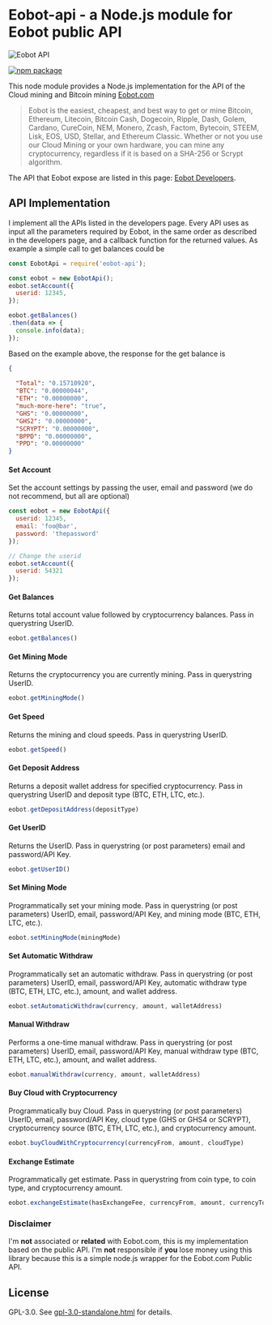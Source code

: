 # Eobot-api - a Node.js module for Eobot public API

![Eobot API](https://www.eobot.com/eobotlogo.png "Eobot.com")

[![npm package](https://nodei.co/npm/eobot-api.png?downloads=true&downloadRank=true&stars=true)](https://nodei.co/npm/eobot-api/)

This node module provides a Node.js implementation for the API of the Cloud mining and Bitcoin mining [Eobot.com](https://www.eobot.com/)
> Eobot is the easiest, cheapest, and best way to get or mine Bitcoin, Ethereum, Litecoin, Bitcoin Cash, Dogecoin, Ripple, Dash, Golem, Cardano, CureCoin, NEM, Monero, Zcash, Factom, Bytecoin, STEEM, Lisk, EOS, USD, Stellar, and Ethereum Classic. Whether or not you use our Cloud Mining or your own hardware, you can mine any cryptocurrency, regardless if it is based on a SHA-256 or Scrypt algorithm.

The API that Eobot expose are listed in this page: [Eobot Developers](https://www.eobot.com/developers).

## API Implementation

I implement all the APIs listed in the developers page. Every API uses as input all the parameters required by Eobot, in the same order as described in the developers page, and a callback function for the returned values. As example a simple call to get balances could be
```javascript
const EobotApi = require('eobot-api');

const eobot = new EobotApi();
eobot.setAccount({
  userid: 12345,
});

eobot.getBalances()
.then(data => {
  console.info(data);
});
```
Based on the example above, the response for the get balance is
```json
{
  
  "Total": "0.15710920",
  "BTC": "0.00000044",
  "ETH": "0.00000000",
  "much-more-here": "true",
  "GHS": "0.00000000",
  "GHS2": "0.00000000",
  "SCRYPT": "0.00000000",
  "BPPD": "0.00000000",
  "PPD": "0.00000000"
}
```

#### Set Account
Set the account settings by passing the user, email and password (we do not recommend, but all are optional)
```javascript
const eobot = new EobotApi({
  userid: 12345,
  email: 'foo@bar',
  password: 'thepassword'
});

// Change the userid
eobot.setAccount({
  userid: 54321
});

```

#### Get Balances
Returns total account value followed by cryptocurrency balances. Pass in querystring UserID.
```javascript
eobot.getBalances()
```

#### Get Mining Mode
Returns the cryptocurrency you are currently mining. Pass in querystring UserID.
```javascript
eobot.getMiningMode()
```

#### Get Speed
Returns the mining and cloud speeds. Pass in querystring UserID.
```javascript
eobot.getSpeed()
```

#### Get Deposit Address
Returns a deposit wallet address for specified cryptocurrency. Pass in querystring UserID and deposit type (BTC, ETH, LTC, etc.).
```javascript
eobot.getDepositAddress(depositType)
```

#### Get UserID
Returns the UserID. Pass in querystring (or post parameters) email and password/API Key.
```javascript
eobot.getUserID()
```

#### Set Mining Mode
Programmatically set your mining mode. Pass in querystring (or post parameters) UserID, email, password/API Key, and mining mode (BTC, ETH, LTC, etc.).
```javascript
eobot.setMiningMode(miningMode)
```

#### Set Automatic Withdraw
Programmatically set an automatic withdraw. Pass in querystring (or post parameters) UserID, email, password/API Key, automatic withdraw type (BTC, ETH, LTC, etc.), amount, and wallet address.
```javascript
eobot.setAutomaticWithdraw(currency, amount, walletAddress)
```

#### Manual Withdraw
Performs a one-time manual withdraw. Pass in querystring (or post parameters) UserID, email, password/API Key, manual withdraw type (BTC, ETH, LTC, etc.), amount, and wallet address.
```javascript
eobot.manualWithdraw(currency, amount, walletAddress)
```

#### Buy Cloud with Cryptocurrency
Programmatically buy Cloud. Pass in querystring (or post parameters) UserID, email, password/API Key, cloud type (GHS or GHS4 or SCRYPT), cryptocurrency source (BTC, ETH, LTC, etc.), and cryptocurrency amount.
```javascript
eobot.buyCloudWithCryptocurrency(currencyFrom, amount, cloudType)
```

#### Exchange Estimate
Programmatically get estimate. Pass in querystring from coin type, to coin type, and cryptocurrency amount.
```javascript
eobot.exchangeEstimate(hasExchangeFee, currencyFrom, amount, currencyTo)
```

### Disclaimer
I'm **not** associated or **related** with Eobot.com, this is my implementation based on the public API. I'm **not** responsible if **you** lose money using this library because this is a simple node.js wrapper for the Eobot.com Public API.

## License

GPL-3.0. See [gpl-3.0-standalone.html](http://www.gnu.org/licenses/gpl-3.0-standalone.html) for details.
